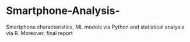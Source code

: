 # Smartphone-Analysis-
Smartphone characteristics, ML models via Python and statistical analysis via R. Moreover, final report
